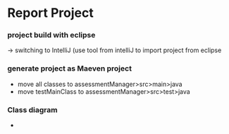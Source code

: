 # Report Project

### project build with eclipse 
-> switching to IntelliJ (use tool from intelliJ to import project from eclipse

### generate project as Maeven project 
- move all classes to assessmentManager>src>main>java
- move testMainClass to assessmentManager>src>test>java

### Class diagram
- 
